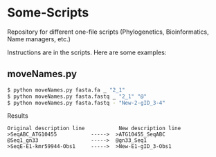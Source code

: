 # Some-Scripts
Repository for different one-file scripts (Phylogenetics, Bioinformatics, Name managers, etc.)

Instructions are in the scripts. Here are some examples:

## moveNames.py
```bash
$ python moveNames.py fasta.fa _ "2_1"
$ python moveNames.py fasta.fastq _ "2_1" "@"
$ python moveNames.py fasta.fastq - "New-2-gID_3-4"
```
Results
```
Original description line           New description line
>SeqABC_ATG10455           ----->  >ATG10455_SeqABC
@Seq1_gn33                 ----->  @gn33_Seq1
>SeqE-E1-kmr59944-Obs1     ----->  >New-E1-gID_3-Obs1
```
